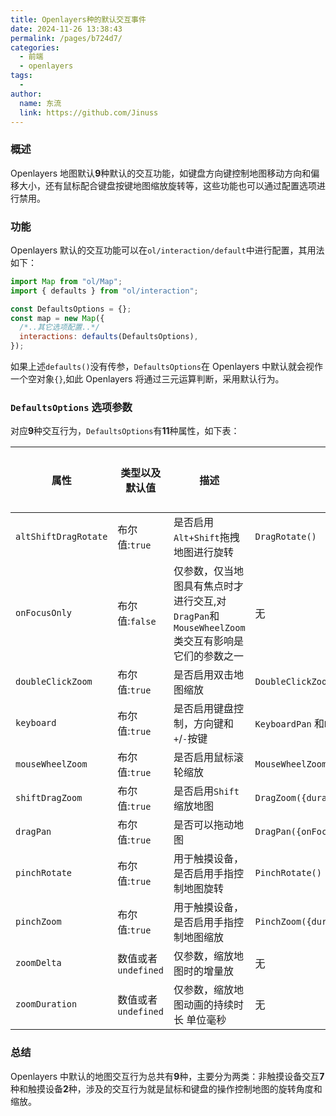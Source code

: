 ```yaml
---
title: Openlayers种的默认交互事件
date: 2024-11-26 13:38:43
permalink: /pages/b724d7/
categories:
  - 前端
  - openlayers
tags:
  -
author:
  name: 东流
  link: https://github.com/Jinuss
---
```


### 概述

Openlayers 地图默认**9**种默认的交互功能，如键盘方向键控制地图移动方向和偏移大小，还有鼠标配合键盘按键地图缩放旋转等，这些功能也可以通过配置选项进行禁用。

### 功能

Openlayers 默认的交互功能可以在`ol/interaction/default`中进行配置，其用法如下：

```js
import Map from "ol/Map";
import { defaults } from "ol/interaction";

const DefaultsOptions = {};
const map = new Map({
  /*..其它选项配置..*/
  interactions: defaults(DefaultsOptions),
});
```

如果上述`defaults()`没有传参，`DefaultsOptions`在 Openlayers 中默认就会视作一个空对象`{}`,如此 Openlayers 将通过三元运算判断，采用默认行为。

### `DefaultsOptions` 选项参数

对应**9**种交互行为，`DefaultsOptions`有**11**种属性，如下表：

| 属性                 | 类型以及默认值      | 描述                                                                                           | `interaction`类                                                              | 文章地址 |
| -------------------- | ------------------- | ---------------------------------------------------------------------------------------------- | ------------------------------------------------------------------ | -------- |
| `altShiftDragRotate` | 布尔值:`true`       | 是否启用`Alt+Shift`拖拽地图进行旋转                                                            | `DragRotate()`                                                     |          |
| `onFocusOnly`        | 布尔值:`false`      | 仅参数，仅当地图具有焦点时才进行交互,对`DragPan`和`MouseWheelZoom`类交互有影响是它们的参数之一 | 无                                                                 |          |
| `doubleClickZoom`    | 布尔值:`true`       | 是否启用双击地图缩放                                                                           | `DoubleClickZoom({delta: zoomDelta,duration: zoomDuration})`       |          |
| `keyboard`           | 布尔值:`true`       | 是否启用键盘控制，方向键和`+`/`-`按键                                                          | `KeyboardPan` 和`KeyboardZoom({delta:zoomDelta,zoomDuration})`     |          |
| `mouseWheelZoom`     | 布尔值:`true`       | 是否启用鼠标滚轮缩放                                                                           | `MouseWheelZoom({onFocusOnly:onFocusOnly,duration:zoomDuration,})` |          |
| `shiftDragZoom`      | 布尔值:`true`       | 是否启用`Shift`缩放地图                                                                        | `DragZoom({duration: zoomDuration})`                               |          |
| `dragPan`            | 布尔值:`true`       | 是否可以拖动地图                                                                               | `DragPan({onFocusOnly: options.onFocusOnly,kinetic: kinetic,}`     |          |
| `pinchRotate`        | 布尔值:`true`       | 用于触摸设备，是否启用手指控制地图旋转                                                         | `PinchRotate()`                                                    |          |
| `pinchZoom`          | 布尔值:`true`       | 用于触摸设备，是否启用手指控制地图缩放                                                         | `PinchZoom({duration:zoomDuration,})`                              |          |
| `zoomDelta`          | 数值或者`undefined` | 仅参数，缩放地图时的增量放                                                                     |   无                                                                 |          |
| `zoomDuration`       | 数值或者`undefined` | 仅参数，缩放地图动画的持续时长 单位毫秒                                                        |   无                                                                 |          |

### 总结

Openlayers 中默认的地图交互行为总共有**9**种，主要分为两类：非触摸设备交互**7**种和触摸设备**2**种，涉及的交互行为就是鼠标和键盘的操作控制地图的旋转角度和缩放。
